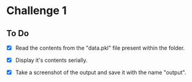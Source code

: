 # Challenge 1

## To Do

<!--- Once you are completed with a task, you can mark it as done on this to do list.
      To do that, just add an x between the square brackets.
      Example : [ ] becomes [x] -->

- [x] Read the contents from the "data.pkl" file present within the folder. 

- [x] Display it's contents serially.

- [x] Take a screenshot of the output and save it with the name "output".